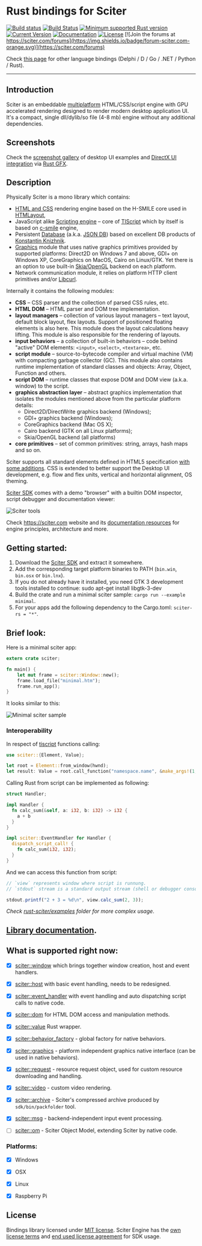 # Rust bindings for Sciter

[![Build status](https://ci.appveyor.com/api/projects/status/cbrisyh792mmmd08/branch/master?svg=true)](https://ci.appveyor.com/project/pravic/rust-sciter)
[![Build Status](https://img.shields.io/travis/sciter-sdk/rust-sciter/master.svg)](https://travis-ci.org/sciter-sdk/rust-sciter)
[![Minimum supported Rust version](https://img.shields.io/badge/rustc-1.38+-green.svg)](https://github.com/sciter-sdk/rust-sciter/commits/master/.travis.yml)
[![Current Version](https://img.shields.io/crates/v/sciter-rs.svg)](https://crates.io/crates/sciter-rs)
[![Documentation](https://docs.rs/sciter-rs/badge.svg)](https://docs.rs/sciter-rs)
[![License](https://img.shields.io/crates/l/sciter-rs.svg)](https://crates.io/crates/sciter-rs)
[![Join the forums at https://sciter.com/forums](https://img.shields.io/badge/forum-sciter.com-orange.svg)](https://sciter.com/forums)

Check [this page](https://sciter.com/developers/sciter-sdk-bindings/) for other language bindings (Delphi / D / Go / .NET / Python / Rust).

----


## Introduction

Sciter is an embeddable [multiplatform](https://sciter.com/sciter/crossplatform/) HTML/CSS/script engine with GPU accelerated rendering designed to render modern desktop application UI. It's a compact, single dll/dylib/so file (4-8 mb) engine without any additional dependencies.


## Screenshots

Check the [screenshot gallery](https://github.com/oskca/sciter#sciter-desktop-ui-examples) of desktop UI examples
and [DirectX UI integration](https://github.com/pravic/rust-gfx-sciter) via [Rust GFX](https://github.com/gfx-rs/gfx).


## Description

Physically Sciter is a mono library which contains:

* [HTML and CSS](https://sciter.com/developers/for-web-programmers/) rendering engine based on the H-SMILE core used in [HTMLayout](https://terrainformatica.com/a-homepage-section/htmlayout/),
* JavaScript alike [Scripting engine](https://sciter.com/developers/sciter-docs/) – core of [TIScript](https://sciter.com/developers/for-web-programmers/tiscript-vs-javascript/) which by itself is based on [c-smile](https://c-smile.sourceforge.net/) engine,
* Persistent [Database](https://sciter.com/docs/content/script/Storage.htm) (a.k.a. [JSON DB](https://terrainformatica.com/2006/10/what-the-hell-is-that-json-db/)) based on excellent DB products of [Konstantin Knizhnik](http://garret.ru/databases.html).
* [Graphics](https://sciter.com/docs/content/sciter/Graphics.htm) module that uses native graphics primitives provided by supported platforms: Direct2D on Windows 7 and above, GDI+ on Windows XP, CoreGraphics on MacOS, Cairo on Linux/GTK. Yet there is an option to use built-in [Skia/OpenGL](https://skia.org/) backend on each platform.
* Network communication module, it relies on platform HTTP client primitives and/or [Libcurl](https://curl.haxx.se/).


Internally it contains the following modules:

* **CSS** – CSS parser and the collection of parsed CSS rules, etc.
* **HTML DOM** – HTML parser and DOM tree implementation.
* **layout managers** – collection of various layout managers – text layout, default block layout, flex layouts. Support of positioned floating elements is also here. This module does the layout calculations heavy lifting. This module is also responsible for the rendering of layouts.
* **input behaviors** – a collection of built-in behaviors – code behind "active" DOM elements: `<input>`, `<select>`, `<textarea>`, etc.
* **script module** – source-to-bytecode compiler and virtual machine (VM) with compacting garbage collector (GC). This module also contains runtime implementation of standard classes and objects: Array, Object, Function and others.
* **script DOM** – runtime classes that expose DOM and DOM view (a.k.a. window) to the script.
* **graphics abstraction layer** – abstract graphics implementation that isolates the modules mentioned above from the particular platform details:
    * Direct2D/DirectWrite graphics backend (Windows);
    * GDI+ graphics backend (Windows);
    * CoreGraphics backend (Mac OS X);
    * Cairo backend (GTK on all Linux platforms);
    * Skia/OpenGL backend (all platforms)
* **core primitives** – set of common primitives: string, arrays, hash maps and so on.


Sciter supports all standard elements defined in HTML5 specification [with some additions](https://sciter.com/developers/for-web-programmers/). CSS is extended to better support the Desktop UI development, e.g. flow and flex units, vertical and horizontal alignment, OS theming.

[Sciter SDK](https://sciter.com/download/) comes with a demo "browser" with a builtin DOM inspector, script debugger and documentation viewer:

![Sciter tools](https://sciter.com/wp-content/uploads/2015/10/dom-tree-in-inspector-640x438.png)

Check <https://sciter.com> website and its [documentation resources](https://sciter.com/developers/) for engine principles, architecture and more.


## Getting started:

1. Download the [Sciter SDK](https://sciter.com/download/) and extract it somewhere.
2. Add the corresponding target platform binaries to PATH (`bin.win`, `bin.osx` or `bin.lnx`).
3. If you do not already have it installed, you need GTK 3 development tools installed to continue:
    sudo apt-get install libgtk-3-dev
4. Build the crate and run a minimal sciter sample: `cargo run --example minimal`.
5. For your apps add the following dependency to the Cargo.toml: `sciter-rs = "*"`.


## Brief look:

Here is a minimal sciter app:

```rust
extern crate sciter;

fn main() {
    let mut frame = sciter::Window::new();
    frame.load_file("minimal.htm");
    frame.run_app();
}
```

It looks similar to this:

![Minimal sciter sample](https://i.imgur.com/ojcM5JJ.png)

### Interoperability

In respect of [tiscript](https://www.codeproject.com/Articles/33662/TIScript-language-a-gentle-extension-of-JavaScript) functions calling:
```rust
use sciter::{Element, Value};

let root = Element::from_window(hwnd);
let result: Value = root.call_function("namespace.name", &make_args!(1,"2",3));
```

Calling Rust from script can be implemented as following:
```rust
struct Handler;

impl Handler {
  fn calc_sum(&self, a: i32, b: i32) -> i32 {
    a + b
  }
}

impl sciter::EventHandler for Handler {
  dispatch_script_call! {
    fn calc_sum(i32, i32);
  }
}
```

And we can access this function from script:
```js
// `view` represents window where script is runnung.
// `stdout` stream is a standard output stream (shell or debugger console, for example)

stdout.printf("2 + 3 = %d\n", view.calc_sum(2, 3));
```

_Check [rust-sciter/examples](https://github.com/sciter-sdk/rust-sciter/tree/master/examples) folder for more complex usage_.


## [Library documentation](https://docs.rs/sciter-rs/).


## What is supported right now:

* [x] [sciter::window](https://github.com/c-smile/sciter-sdk/blob/master/include/sciter-x-window.hpp) which brings together window creation, host and event handlers.
* [x] [sciter::host](https://github.com/c-smile/sciter-sdk/blob/master/include/sciter-x-host-callback.h) with basic event handling, needs to be redesigned.
* [x] [sciter::event_handler](https://github.com/c-smile/sciter-sdk/blob/master/include/sciter-x-behavior.h) with event handling and auto dispatching script calls to native code.
* [x] [sciter::dom](https://github.com/c-smile/sciter-sdk/blob/master/include/sciter-x-dom.hpp) for HTML DOM access and manipulation methods.
* [x] [sciter::value](https://github.com/c-smile/sciter-sdk/blob/master/include/value.hpp) Rust wrapper.
* [x] [sciter::behavior_factory](https://github.com/c-smile/sciter-sdk/blob/master/include/sciter-x-behavior.h) - global factory for native behaviors.
* [x] [sciter::graphics](https://github.com/c-smile/sciter-sdk/blob/master/include/sciter-x-graphics.hpp) - platform independent graphics native interface (can be used in native behaviors).
* [x] [sciter::request](https://github.com/c-smile/sciter-sdk/blob/master/include/sciter-x-request.hpp) - resource request object, used for custom resource downloading and handling.
* [x] [sciter::video](https://github.com/c-smile/sciter-sdk/blob/master/include/sciter-x-video-api.h) - custom video rendering.
* [x] [sciter::archive](https://github.com/c-smile/sciter-sdk/blob/master/include/sciter-x-host-callback.h) - Sciter's compressed archive produced by `sdk/bin/packfolder` tool.
* [x] [sciter::msg](https://github.com/c-smile/sciter-sdk/blob/master/include/sciter-x-msg.h) - backend-independent input event processing.
* [ ] [sciter::om](https://github.com/c-smile/sciter-sdk/blob/master/include/sciter-om.h) - Sciter Object Model, extending Sciter by native code.


### Platforms:

* [x] Windows
* [x] OSX
* [x] Linux
* [x] Raspberry Pi


## License

Bindings library licensed under [MIT license](https://opensource.org/licenses/MIT). Sciter Engine has the [own license terms](https://sciter.com/prices/) and [end used license agreement](https://github.com/c-smile/sciter-sdk/blob/master/license.htm) for SDK usage.
